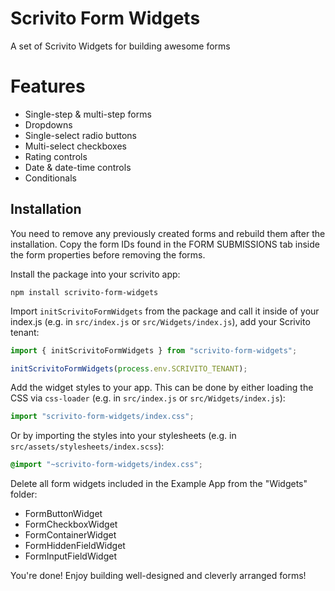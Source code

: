 # Scrivito Form Widgets

A set of Scrivito Widgets for building awesome forms

# Features
- Single-step & multi-step forms
- Dropdowns
- Single-select radio buttons
- Multi-select checkboxes
- Rating controls
- Date & date-time controls
- Conditionals

## Installation

You need to remove any previously created forms and rebuild them after the installation. Copy the form IDs found in the FORM SUBMISSIONS tab inside the form properties before removing the forms.

Install the package into your scrivito app:

```shell
npm install scrivito-form-widgets
```

Import `initScrivitoFormWidgets` from the package and call it inside of your index.js (e.g. in `src/index.js` or `src/Widgets/index.js`), add your Scrivito tenant:
```js
import { initScrivitoFormWidgets } from "scrivito-form-widgets";

initScrivitoFormWidgets(process.env.SCRIVITO_TENANT);
```



Add the widget styles to your app. 
This can be done by either loading the CSS via `css-loader` (e.g. in `src/index.js` or `src/Widgets/index.js`):

```js
import "scrivito-form-widgets/index.css";
```

 Or by importing the styles into your stylesheets (e.g. in `src/assets/stylesheets/index.scss`):

```scss
@import "~scrivito-form-widgets/index.css";
```

Delete all form widgets included in the Example App from the "Widgets" folder:
- FormButtonWidget
- FormCheckboxWidget
- FormContainerWidget
- FormHiddenFieldWidget
- FormInputFieldWidget

You're done! Enjoy building well-designed and cleverly arranged forms!